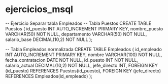 # ejercicios_msql
-- Ejercicio Separar tabla Empleados
-- Tabla Puestos
CREATE TABLE Puestos (
    id_puesto INT AUTO_INCREMENT PRIMARY KEY,
    nombre_puesto VARCHAR(50) NOT NULL,
    departamento VARCHAR(50) NOT NULL,
    salario_base DECIMAL(10,2) NOT NULL
);

-- Tabla Empleados normalizada
CREATE TABLE Empleados (
    id_empleado INT AUTO_INCREMENT PRIMARY KEY,
    nombre VARCHAR(100) NOT NULL,
    fecha_contratacion DATE NOT NULL,
    id_puesto INT NOT NULL,
    salario_actual DECIMAL(10,2) NOT NULL,
    jefe_directo INT,
    FOREIGN KEY (id_puesto) REFERENCES Puestos(id_puesto),
    FOREIGN KEY (jefe_directo) REFERENCES Empleados(id_empleado)
);